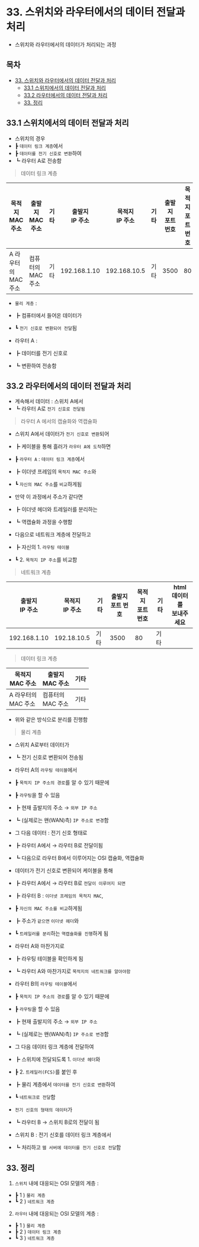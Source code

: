 # 33. 스위치와 라우터에서의 데이터 전달과 처리

- 스위치와 라우터에서의 데이터가 처리되는 과정

## 목차

- [33. 스위치와 라우터에서의 데이터 전달과 처리](#33-%EC%8A%A4%EC%9C%84%EC%B9%98%EC%99%80-%EB%9D%BC%EC%9A%B0%ED%84%B0%EC%97%90%EC%84%9C%EC%9D%98-%EB%8D%B0%EC%9D%B4%ED%84%B0-%EC%A0%84%EB%8B%AC%EA%B3%BC-%EC%B2%98%EB%A6%AC)
  - [33.1 스위치에서의 데이터 전달과 처리](#331-%EC%8A%A4%EC%9C%84%EC%B9%98%EC%97%90%EC%84%9C%EC%9D%98-%EB%8D%B0%EC%9D%B4%ED%84%B0-%EC%A0%84%EB%8B%AC%EA%B3%BC-%EC%B2%98%EB%A6%AC)
  - [33.2 라우터에서의 데이터 전달과 처리](#332-%EB%9D%BC%EC%9A%B0%ED%84%B0%EC%97%90%EC%84%9C%EC%9D%98-%EB%8D%B0%EC%9D%B4%ED%84%B0-%EC%A0%84%EB%8B%AC%EA%B3%BC-%EC%B2%98%EB%A6%AC)
  - [33. 정리](#33-%EC%A0%95%EB%A6%AC)

## 33.1 스위치에서의 데이터 전달과 처리

- 스위치의 경우
- ┣ `데이터 링크 계층`에서
- ┣ `데이터를 전기 신호로 변환`하여
- ┗ 라우터 A로 전송함

> 데이터 링크 계층

| 목적지 <br/> MAC 주소     | 출발지 <br/> MAC 주소   | 기타 | 출발지 <br/> IP 주소 | 목적지 <br/> IP 주소 | 기타 | 출발지 <br/> 포트 번호 | 목적지 <br/> 포트 번호 | 기타 | html <br/> 데이터를 보내주세요 | FCS |
| ------------------------- | ----------------------- | ---- | -------------------- | -------------------- | ---- | ---------------------- | ---------------------- | ---- | ------------------------------ | --- |
| A 라우터의 <br/> MAC 주소 | 컴퓨터의 <br/> MAC 주소 | 기타 | 192.168.1.10         | 192.168.10.5         | 기타 | 3500                   | 80                     | 기타 |                                | FCS |

- `물리 게층` :
- ┣ 컴퓨터에서 들어온 데이터가
- ┗ `전기 신호로 변환되어 전달`됨

- 라우터 A :
- ┣ 데이터를 전기 신호로
- ┗ 변환하여 전송함

## 33.2 라우터에서의 데이터 전달과 처리

- 계속해서 데이터 : 스위치 A에서
- ┗ 라우터 A로 `전기 신호로 전달됨`

> 라우터 A 에서의 캡슐화와 역캡슐화

- 스위치 A에서 데이터가 `전기 신호로 변환`되어
- ┣ 케이블을 통해 흘러가 `라우터 A에 도착`하면
- ┣ `라우터 A` : `데이터 링크 계층`에서
- ┣ 이더넷 프레임의 `목적지 MAC 주소`와
- ┗ `자신의 MAC 주소`를 `비교`하게됨

- 만약 이 과정에서 주소가 같다면
- ┣ 이더넷 헤더와 트레일러를 분리하는
- ┗ 역캡슐화 과정을 수행함

- 다음으로 네트워크 계층에 전달하고
- ┣ 자신의 1. `라우팅 테이블`
- ┗ 2. `목적지 IP 주소`를 비교함

> 네트워크 계층

| 출발지 <br/> IP 주소 | 목적지 <br/> IP 주소 | 기타 | 출발지 <br/> 포트 번호 | 목적지 <br/> 포트 번호 | 기타 | html <br/> 데이터를 <br/> 보내주세요 |
| -------------------- | -------------------- | ---- | ---------------------- | ---------------------- | ---- | ------------------------------------ |
| 192.168.1.10         | 192.18.10.5          | 기타 | 3500                   | 80                     | 기타 |                                      |

> 데이터 링크 계층

| 목적지 <br/> MAC 주소     | 출발지 <br/> MAC 주소   | 기타 |
| ------------------------- | ----------------------- | ---- |
| A 라우터의 <br/> MAC 주소 | 컴퓨터의 <br/> MAC 주소 | 기타 |

- 위와 같은 방식으로 분리를 진행함

> 물리 계층

- 스위치 A로부터 데이터가
- ┗ 전기 신호로 변환되어 전송됨

- 라우터 A의 `라우팅 테이블`에서
- ┣ `목적지 IP 주소의 경로`를 알 수 있기 때문에
- ┣ `라우팅`을 할 수 있음
- ┣ 현재 출발지의 주소 → `외부 IP 주소`
- ┗ (실제로는 왠(WAN)측) `IP 주소로 변경`함

- 그 다음 데이터 : 전기 신호 형태로
- ┣ 라우터 A에서 → 라우터 B로 전달이됨
- ┗ 다음으로 라우터 B에서 이루어지는 OSI 캡슐화, 역캡슐화

- 데이터가 전기 신호로 변환되어 케이블을 통해
- ┣ 라우터 A에서 → 라우터 B로 `전달이 이루어지 되면`
- ┣ 라우터 B : `이더넷 프레임의 목적지 MAC`,
- ┣ `자신의 MAC 주소를 비교`하게됨
- ┣ 주소가 `같으면` `이더넷 헤더`와
- ┗ `트레일러를 분리`하는 `역캡슐화를 진행`하게 됨

- 라우터 A와 마찬가지로
- ┣ 라우팅 테이블을 확인하게 됨
- ┗ 라우터 A와 마찬가지로 `목적지의 네트워크를 알아야함`

- 라우터 B의 `라우팅 테이블`에서
- ┣ `목적지 IP 주소의 경로`를 알 수 있기 때문에
- ┣ `라우팅`을 할 수 있음
- ┣ 현재 출발지의 주소 → `외부 IP 주소`
- ┗ (실제로는 왠(WAN)측) `IP 주소로 변경`함

- 그 다음 데이터 링크 계층에 전달하여
- ┣ 스위치에 전달되도록 1. `이더넷 헤더`와
- ┣ 2. `트레일러(FCS)`를 붙인 후
- ┣ 물리 계층에서 `데이터를 전기 신호로 변환`하여
- ┗ `네트워크로 전달`함

- `전기 신호의 형태의 데이터`가
- ┗ 라우터 B → 스위치 B로의 전달이 됨

- 스위치 B : 전기 신호를 데이터 링크 계층에서
- ┗ 처리하고 `웹 서버에 데이터를 전기 신호로 전달`함

## 33. 정리

1. `스위치` 내에 대응되는 OSI 모델의 계층 :

- ┣ 1 ) `물리 계층`
- ┗ 2 ) `네트워크 계층`

2. `라우터` 내에 대응되는 OSI 모델의 계층 :

- ┣ 1 ) `물리 계층 `
- ┣ 2 ) `데이터 링크 계층`
- ┗ 3 ) `네트워크 계층`

